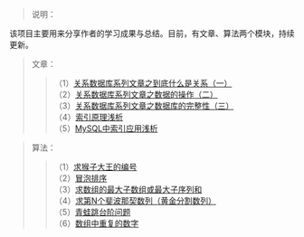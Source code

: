 
>说明：<br>

该项目主要用来分享作者的学习成果与总结。目前，有文章、算法两个模块，持续更新。

>文章：<br>
>>（1）[关系数据库系列文章之到底什么是关系（一）](https://youzfx.cn/article/4)<br>
>>（2）[关系数据库系列文章之数据的操作（二）](https://youzfx.cn/article/5)<br>
>>（3）[关系数据库系列文章之数据库的完整性（三）](https://youzfx.cn/article/7)<br>
>>（4）[索引原理浅析](https://youzfx.cn/article/17)<br>
>>（5）[MySQL中索引应用浅析](https://youzfx.cn/article/18)<br>

>算法：<br>
>>（1）[求猴子大王的编号](https://github.com/xialebin/binShare/tree/master/%E7%AE%97%E6%B3%95#jump_1)<br>
>>（2）[冒泡排序](https://github.com/xialebin/binShare/tree/master/%E7%AE%97%E6%B3%95#jump_2)<br>
>>（3）[求数组的最大子数组或最大子序列和](https://github.com/xialebin/binShare/tree/master/%E7%AE%97%E6%B3%95#jump_3)<br>
>>（4）[求第N个斐波那契数列（黄金分割数列）](https://github.com/xialebin/binShare/tree/master/%E7%AE%97%E6%B3%95#jump_4)<br>
>>（5）[青蛙跳台阶问题](https://github.com/xialebin/binShare/tree/master/%E7%AE%97%E6%B3%95#jump_5)<br>
>>（6）[数组中重复的数字](https://github.com/xialebin/binShare/tree/master/%E7%AE%97%E6%B3%95#jump_6)<br>
